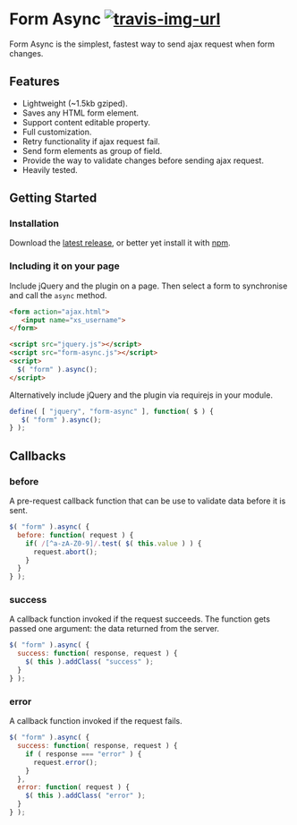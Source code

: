# Form Async [![travis-img-url](https://travis-ci.org/lognoz/form-async.svg?branch=master)](https://travis-ci.org/lognoz/form-async)

Form Async is the simplest, fastest way to send ajax request when form changes.

## Features

* Lightweight (~1.5kb gziped).
* Saves any HTML form element.
* Support content editable property.
* Full customization.
* Retry functionality if ajax request fail.
* Send form elements as group of field.
* Provide the way to validate changes before sending ajax request.
* Heavily tested.

## Getting Started

### Installation

Download the [latest release](https://github.com/lognoz/form-async/releases/latest), or better yet install it with [npm](https://www.npmjs.com/package/form-async).

### Including it on your page

Include jQuery and the plugin on a page. Then select a form to synchronise and call the `async` method.

```html
<form action="ajax.html">
   <input name="xs_username">
</form>

<script src="jquery.js"></script>
<script src="form-async.js"></script>
<script>
  $( "form" ).async();
</script>
```

Alternatively include jQuery and the plugin via requirejs in your module.

```js
define( [ "jquery", "form-async" ], function( $ ) {
   $( "form" ).async();
} );
```

## Callbacks

### before
A pre-request callback function that can be use to validate data before it is sent.

```js
$( "form" ).async( {
  before: function( request ) {
    if( /[^a-zA-Z0-9]/.test( $( this.value ) ) {
      request.abort();
    }
  }
} );
```

### success
A callback function invoked if the request succeeds. The function gets passed one argument: the data returned from the server.

```js
$( "form" ).async( {
  success: function( response, request ) {
    $( this ).addClass( "success" );
  }
} );
```

### error
A callback function invoked if the request fails.

```js
$( "form" ).async( {
  success: function( response, request ) {
    if ( response === "error" ) {
      request.error();
    }
  },
  error: function( request ) {
    $( this ).addClass( "error" );
  }
} );
```
